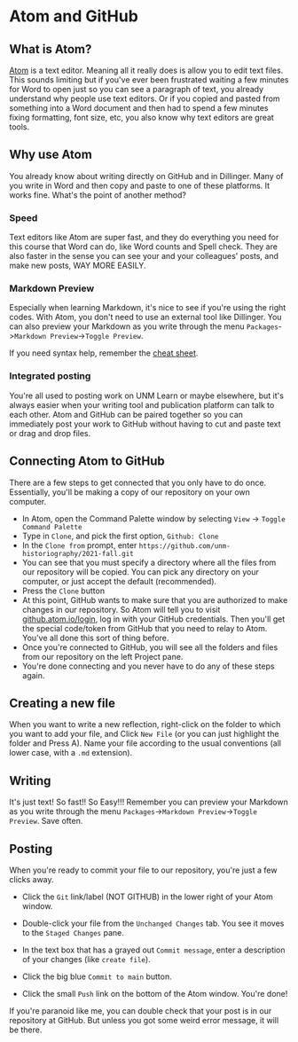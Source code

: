 # Atom and GitHub

## What is Atom?
[Atom](http://atom.io) is a text editor. Meaning all it really does is allow you to edit text files. This sounds limiting but if you've ever been frustrated waiting a few minutes for Word to open just so you can see a paragraph of text, you already understand why people use text editors. Or if you copied and pasted from something into a Word document and then had to spend a few minutes fixing formatting, font size, etc, you also know why text editors are great tools.


## Why use Atom
You already know about writing directly on GitHub and in Dillinger. Many of you write in Word and then copy and paste to one of these platforms. It works fine. What's the point of another method?

### Speed
Text editors like Atom are super fast, and they do everything you need for this course that Word can do, like Word counts and Spell check. They are also faster in the sense you can see your and your colleagues' posts, and make new posts, WAY MORE EASILY.


### Markdown Preview
Especially when learning Markdown, it's nice to see if you're using the right codes. With Atom, you don't need to use an external tool like Dillinger. You can also preview your Markdown as you write through the menu `Packages`->`Markdown Preview`->`Toggle Preview`.

If you need syntax help, remember the [cheat sheet](https://www.markdownguide.org/cheat-sheet).


### Integrated posting
You're all used to posting work on UNM Learn or maybe elsewhere, but it's always easier when your writing tool and publication platform can talk to each other. Atom and GitHub can be paired together so you can immediately post your work to GitHub without having to cut and paste text or drag and drop files.


## Connecting Atom to GitHub
There are a few steps to get connected that you only have to do once. Essentially, you'll be making a copy of our repository on your own computer.
- In Atom, open the Command Palette window by selecting `View` -> `Toggle Command Palette`
- Type in `Clone`, and pick the first option, `Github: Clone`
- In the `Clone from` prompt, enter `https://github.com/unm-historiography/2021-fall.git`
- You can see that you must specify a directory where all the files from our repository will be copied. You can pick any directory on your computer, or just accept the default (recommended).
- Press the `Clone` button
- At this point, GitHub wants to make sure that you are authorized to make changes in our repository. So Atom will tell you to visit [github.atom.io/login](github.atom.io/login), log in with your GitHub credentials. Then you'll get the special code/token from GitHub that you need to relay to Atom. You've all done this sort of thing before.
- Once you're connected to GitHub, you will see all the folders and files from our repository on the left Project pane.
- You're done connecting and you never have to do any of these steps again.

## Creating a new file
When you want to write a new reflection, right-click on the folder to which you want to add your file, and Click `New File` (or you can just highlight the folder and Press A). Name your file according to the usual conventions (all lower case, with a `.md` extension).

## Writing
It's just text! So fast!! So Easy!!! Remember you can preview your Markdown as you write through the menu `Packages`->`Markdown Preview`->`Toggle Preview`. Save often.

## Posting
When you're ready to commit your file to our repository, you're just a few clicks away.

- Click the `Git` link/label (NOT GITHUB) in the lower right of your Atom window.

- Double-click your file from the `Unchanged Changes` tab. You see it moves to the `Staged Changes` pane.

- In the text box that has a grayed out `Commit message`, enter a description of your changes (like `create file`).

- Click the big blue `Commit to main` button.

- Click the small `Push` link on the bottom of the Atom window. You're done!

If you're paranoid like me, you can double check that your post is in our repository at GitHub. But unless you got some weird error message, it will be there.
